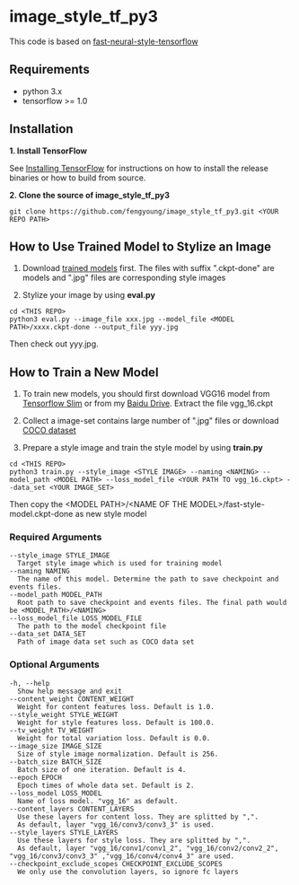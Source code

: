 # image_style_tf_py3

This code is based on [fast-neural-style-tensorflow](https://github.com/hzy46/fast-neural-style-tensorflow)

## Requirements

- python 3.x
- tensorflow >= 1.0

## Installation

**1. Install TensorFlow**

See [Installing TensorFlow](https://www.tensorflow.org/install/) for instructions on how to install the release binaries or how to build from source.

**2. Clone the source of image_style_tf_py3**

```
git clone https://github.com/fengyoung/image_style_tf_py3.git <YOUR REPO PATH>
```

## How to Use Trained Model to Stylize an Image

1. Download [trained models](http://pan.baidu.com/s/1kURjpLd) first. The files with suffix ".ckpt-done" are models and  ".jpg" files are corresponding style images

2. Stylize your image by using **eval.py**
```
cd <THIS REPO>
python3 eval.py --image_file xxx.jpg --model_file <MODEL PATH>/xxxx.ckpt-done --output_file yyy.jpg
```
Then check out yyy.jpg.

## How to Train a New Model

1. To train new models, you should first download VGG16 model from [Tensorflow Slim](http://download.tensorflow.org/models/vgg_16_2016_08_28.tar.gz) or from my [Baidu Drive](http://pan.baidu.com/s/1eRDMtsY). Extract the file vgg_16.ckpt

2. Collect a image-set contains large number of ".jpg" files or download [COCO dataset](http://pan.baidu.com/s/1c2thNGG)

3. Prepare a style image and train the style model by using **train.py**
```
cd <THIS REPO>
python3 train.py --style_image <STYLE IMAGE> --naming <NAMING> --model_path <MODEL PATH> --loss_model_file <YOUR PATH TO vgg_16.ckpt> --data_set <YOUR IMAGE_SET>
```
Then copy the \<MODEL PATH\>/\<NAME OF THE MODEL\>/fast-style-model.ckpt-done as new style model

### Required Arguments
```
--style_image STYLE_IMAGE
  Target style image which is used for training model
--naming NAMING
  The name of this model. Determine the path to save checkpoint and events files.
--model_path MODEL_PATH
  Root path to save checkpoint and events files. The final path would be <MODEL_PATH>/<NAMING>
--loss_model_file LOSS_MODEL_FILE
  The path to the model checkpoint file
--data_set DATA_SET
  Path of image data set such as COCO data set
```

### Optional Arguments
```
-h, --help
  Show help message and exit
--content_weight CONTENT_WEIGHT
  Weight for content features loss. Default is 1.0.
--style_weight STYLE_WEIGHT
  Weight for style features loss. Default is 100.0.
--tv_weight TV_WEIGHT
  Weight for total variation loss. Default is 0.0.
--image_size IMAGE_SIZE
  Size of style image normalization. Default is 256.
--batch_size BATCH_SIZE
  Batch size of one iteration. Default is 4.
--epoch EPOCH
  Epoch times of whole data set. Default is 2.
--loss_model LOSS_MODEL
  Name of loss model. "vgg_16" as default.
--content_layers CONTENT_LAYERS
  Use these layers for content loss. They are splitted by ",".
  As default, layer "vgg_16/conv3/conv3_3" is used.
--style_layers STYLE_LAYERS
  Use these layers for style loss. They are splitted by ",".
  As default, layer "vgg_16/conv1/conv1_2", "vgg_16/conv2/conv2_2", "vgg_16/conv3/conv3_3" ,"vgg_16/conv4/conv4_3" are used. 
--checkpoint_exclude_scopes CHECKPOINT_EXCLUDE_SCOPES
  We only use the convolution layers, so ignore fc layers
```
